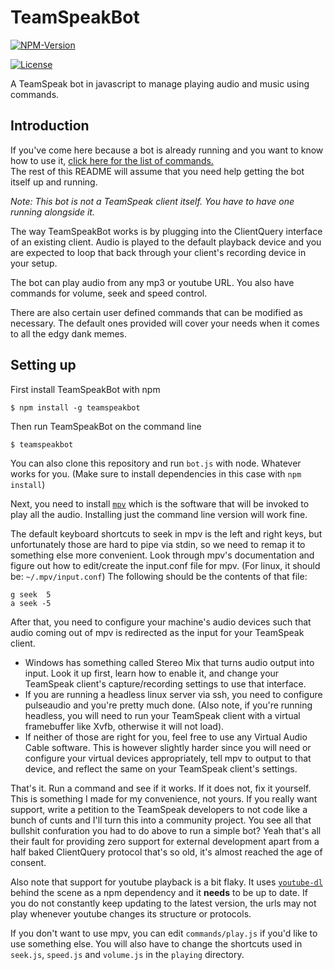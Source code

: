 TeamSpeakBot
==

[![NPM-Version](https://img.shields.io/npm/v/teamspeakbot.svg)](npmjs.com/package/teamspeakbot)

[![License](https://img.shields.io/badge/License-MIT-blue.svg)](https://raw.githubusercontent.com/EnKrypt/teamspeakbot/master/LICENSE)

A TeamSpeak bot in javascript to manage playing audio and music using commands.

## Introduction

If you've come here because a bot is already running and you want to know how to use it, [click here for the list of commands.](http://pastebin.com/raw/u3ZH5mrB)  
The rest of this README will assume that you need help getting the bot itself up and running.

*Note: This bot is not a TeamSpeak client itself. You have to have one running alongside it.*

The way TeamSpeakBot works is by plugging into the ClientQuery interface of an existing client. Audio is played to the default playback device and you are expected to loop that back through your client's recording device in your setup.

The bot can play audio from any mp3 or youtube URL. You also have commands for volume, seek and speed control.

There are also certain user defined commands that can be modified as necessary. The default ones provided will cover  your needs when it comes to all the edgy dank memes.

## Setting up

First install TeamSpeakBot with npm

```
$ npm install -g teamspeakbot
```

Then run TeamSpeakBot on the command line

```
$ teamspeakbot
```

You can also clone this repository and run `bot.js` with node. Whatever works for you. (Make sure to install dependencies in this case with `npm install`)

Next, you need to install [`mpv`](https://mpv.io/) which is the software that will be invoked to play all the audio. Installing just the command line version will work fine.

The default keyboard shortcuts to seek in mpv is the left and right keys, but unfortunately those are hard to pipe via stdin, so we need to remap it to something else more convenient. Look through mpv's documentation and figure out how to edit/create the input.conf file for mpv. (For linux, it should be: `~/.mpv/input.conf`) The following should be the contents of that file:

```
g seek  5
a seek -5
```

After that, you need to configure your machine's audio devices such that audio coming out of mpv is redirected as the input for your TeamSpeak client.
* Windows has something called Stereo Mix that turns audio output into input. Look it up first, learn how to enable it, and change your TeamSpeak client's capture/recording settings to use that interface.
* If you are running a headless linux server via ssh, you need to configure pulseaudio and you're pretty much done. (Also note, if you're running headless, you will need to run your TeamSpeak client with a virtual framebuffer like Xvfb, otherwise it will not load).
* If neither of those are right for you, feel free to use any Virtual Audio Cable software. This is however slightly harder since you will need or configure your virtual devices appropriately, tell mpv to output to that device, and reflect the same on your TeamSpeak client's settings.

That's it. Run a command and see if it works. If it does not, fix it yourself. This is something I made for my convenience, not yours. If you really want support, write a petition to the TeamSpeak developers to not code like a bunch of cunts and I'll turn this into a community project. You see all that bullshit confuration you had to do above to run a simple bot? Yeah that's all their fault for providing zero support for external development apart from a half baked ClientQuery protocol that's so old, it's almost reached the age of consent.

Also note that support for youtube playback is a bit flaky. It uses [`youtube-dl`](https://github.com/fent/node-youtube-dl) behind the scene as a npm dependency and it **needs** to be up to date. If you do not constantly keep updating to the latest version, the urls may not play whenever youtube changes its structure or protocols.

If you don't want to use mpv, you can edit `commands/play.js` if you'd like to use something else. You will also have to change the shortcuts used in `seek.js`, `speed.js` and `volume.js` in the `playing` directory.
